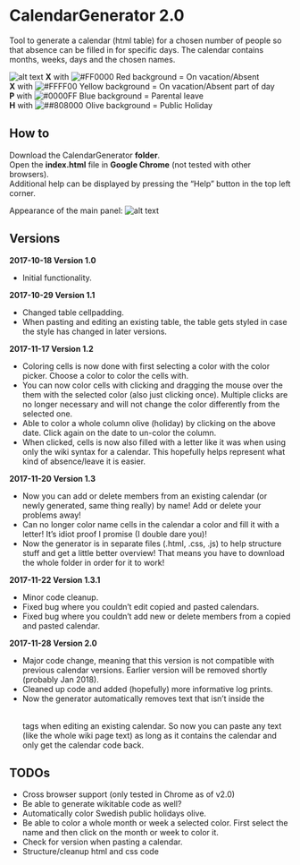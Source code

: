 # CalendarGenerator 2.0

Tool to generate a calendar (html table) for a chosen number of people so that absence can be filled in for specific days.
The calendar contains months, weeks, days and the chosen names.

![alt text](https://user-images.githubusercontent.com/34168761/33567842-cbb877d6-d924-11e7-90fc-75f669364bcb.png)
**X** with ![#FF0000](https://placehold.it/15/FF0000/000000?text=+) Red background = On vacation/Absent </br>
**X** with ![#FFFF00](https://placehold.it/15/FFFF00/000000?text=+) Yellow background = On vacation/Absent part of day  </br>
**P** with ![#0000FF](https://placehold.it/15/0000FF/000000?text=+) Blue background = Parental leave  </br>
**H** with ![##808000](https://placehold.it/15/808000/000000?text=+) Olive background = Public Holiday  </br>

## How to
Download the CalendarGenerator **folder**. </br>
Open the **index.html** file in **Google Chrome** (not tested with other browsers). </br>
Additional help can be displayed by pressing the “Help” button in the top left corner. </br>

Appearance of the main panel:
![alt text](https://user-images.githubusercontent.com/34168761/33568562-243da988-d927-11e7-83fd-614d44175860.png)

## Versions
**2017-10-18 Version 1.0**
-	Initial functionality.

**2017-10-29 Version 1.1**
-	Changed table cellpadding.
-	When pasting and editing an existing table, the table gets styled in case the style  has changed in later versions.

**2017-11-17 Version 1.2**
-	Coloring cells is now done with first selecting a color with the color picker. Choose a color to color the cells with.
-	You can now color cells with clicking and dragging the mouse over the them with the selected color (also just clicking once). Multiple clicks are no longer necessary and will not change the color differently from the selected one.
-	Able to color a whole column olive (holiday) by clicking on the above date. Click again on the date to un-color the column.
-	When clicked, cells is now also filled with a letter like it was when using only the wiki syntax for a calendar. This hopefully helps represent what kind of absence/leave it is easier.

**2017-11-20 Version 1.3**
-	Now you can add or delete members from an existing calendar (or newly generated, same thing really) by name! Add or delete your problems away!
-	Can no longer color name cells in the calendar a color and fill it with a letter! It’s idiot proof I promise (I double dare you)!
-	Now the generator is in separate files (.html, .css, .js) to help structure stuff and get a little better overview! That means you have to download the whole folder in order for it to work! 

**2017-11-22 Version 1.3.1**
-	Minor code cleanup.
-	Fixed bug where you couldn’t edit copied and pasted calendars.
-	Fixed bug where you couldn’t add new or delete members from a copied and pasted calendar.

**2017-11-28 Version 2.0**
-	Major code change, meaning that this version is not compatible with previous calendar versions. Earlier version will be removed shortly (probably Jan 2018).
-	Cleaned up code and added (hopefully) more informative log prints.
-	Now the generator automatically removes text that isn’t inside the <table></table> tags when editing an existing calendar. So now you can paste any text (like the whole wiki page text) as long as it contains the calendar and only get the calendar code back.

## TODOs
-	Cross browser support (only tested in Chrome as of v2.0)
-	Be able to generate wikitable code as well?
-	Automatically color Swedish public holidays olive.
-	Be able to color a whole month or week a selected color. First select the name and then click on the month or week to color it.
-	Check for version when pasting a calendar.
-	Structure/cleanup html and css code

<!-- ![alt text](https://user-images.githubusercontent.com/34168761/33568622-5d65fe36-d927-11e7-8a0a-76206eba32b3.png) -->
